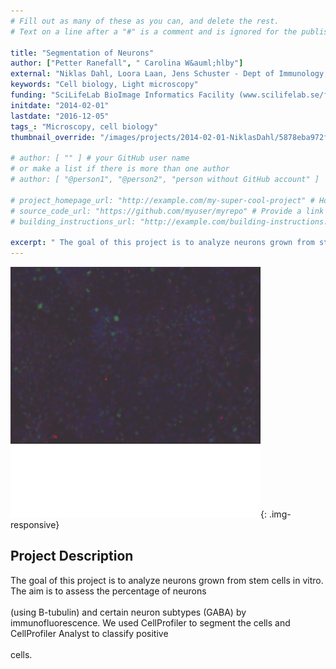 ```yaml
---
# Fill out as many of these as you can, and delete the rest.
# Text on a line after a "#" is a comment and is ignored for the published page.

title: "Segmentation of Neurons"
author: ["Petter Ranefall", " Carolina W&auml;hlby"]
external: "Niklas Dahl, Loora Laan, Jens Schuster - Dept of Immunology, Genetics and Pathology, UU"
keywords: "Cell biology, Light microscopy"
funding: "SciLifeLab BioImage Informatics Facility (www.scilifelab.se/facilities/bioimage-informatics)"
initdate: "2014-02-01"
lastdate: "2016-12-05"
tags_: "Microscopy, cell biology"
thumbnail_override: "/images/projects/2014-02-01-NiklasDahl/5878eba972f57.png"

# author: [ "" ] # your GitHub user name
# or make a list if there is more than one author
# author: [ "@person1", "@person2", "person without GitHub account" ]

# project_homepage_url: "http://example.com/my-super-cool-project" # Homepage for this project
# source_code_url: "https://github.com/myuser/myrepo" # Provide a link to your code
# building_instructions_url: "http://example.com/building-instructions.pdf" # how to build the model out of LEGO (*not* how to build the source code)

excerpt: " The goal of this project is to analyze neurons grown from stem cells in vitro. The aim is to assess the percentage of neurons  (using B-tubulin) and certain neuron subtypes (GABA) by immunofluorescen..."
---
```


![Segmentation of Neurons](/images/projects/2014-02-01-NiklasDahl/5878eba972f57.png){: .img-responsive}
## Project Description
 The goal of this project is to analyze neurons grown from stem cells in vitro. The aim is to assess the percentage of neurons <br/><br/>(using B-tubulin) and certain neuron subtypes (GABA) by immunofluorescence. We used CellProfiler to segment the cells and CellProfiler Analyst to classify positive <br/><br/>cells. 
